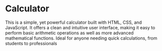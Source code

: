 # Calculator
 This is a simple, yet powerful calculator built with HTML, CSS, and JavaScript. It offers a clean and intuitive user interface, making it easy to perform basic arithmetic operations as well as more advanced mathematical functions. Ideal for anyone needing quick calculations, from students to professionals
